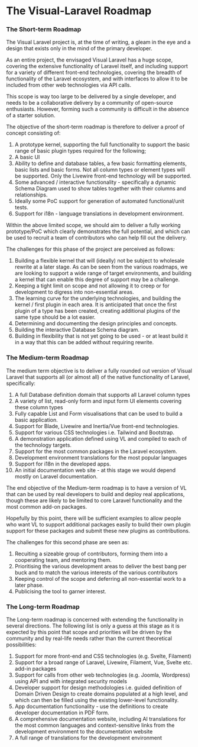 # The Visual-Laravel Roadmap

### The Short-term Roadmap

The Visual Laravel project is, at the time of writing, a gleam in the eye and a design that exists only in the mind of the primary developer.

As an entire project, the envisaged Visual Laravel has a huge scope, 
covering the extensive functionality of Laravel itself,
and including support for a variety of different front-end technologies,
covering the breadth of functionality of the Laravel ecosystem,
and with interfaces to allow it to be included from other web technologies 
via API calls.

This scope is way too large to be delivered by a single developer, 
and needs to be a collaborative delivery by a community of open-source enthusiasts.
However, forming such a community is difficult in the absence of a starter solution.

The objective of the short-term roadmap is therefore to deliver a proof of concept
consisting of:

1. A prototype kernel, supporting the full functionality to support
   the basic range of basic plugin types required for the following; 
2. A basic UI
3. Ability to define and database tables, a few basic formatting elements, basic lists and basic forms.
   Not all column types or element types will be supported.
   Only the Livewire front-end technology will be supported.
4. Some advanced / interactive functionality - specifically a dynamic Schema Diagram used to show tables together with their columns and relationships.
5. Ideally some PoC support for generation of automated functional/unit tests.
6. Support for i18n - language translations in development environment.

Within the above limited scope, we should aim to deliver a fully working prototype/PoC which clearly demonstrates the full potential, 
and which can be used to recruit a team of contributors who can help fill out the delivery.

The challenges for this phase of the project are perceived as follows:

1. Building a flexible kernel that will (ideally) not be subject to wholesale rewrite at a later stage.
   As can be seen from the various roadmaps, we are looking to support a wide range of target environments,
   and building a kernel that can enable this degree of support may be a challenge.
2. Keeping a tight limit on scope and not allowing it to creep or for development to digress into non-essential areas.
3. The learning curve for the underlying technologies, and building the kernel / first plugin in each area.
   It is anticipated that once the first plugin of a type has been created,
   creating additional plugins of the same type should be a lot easier.
4. Determining and documenting the design principles and concepts.
5. Building the interactive Database Schema diagram.
6. Building in flexibility that is not yet going to be used - or at least build it in a way that this can be added without requiring rewrite.


### The Medium-term Roadmap

The medium term objective is to deliver a fully rounded out version of Visual Laravel that supports all
(or almost all) of the native functionality of Laravel, specifically:

1. A full Database definition domain that supports all Laravel column types
2. A variety of list, read-only form and input form UI elements covering these column types
3. Fully capable List and Form visualisations that can be used to build a basic application.
4. Support for Blade, Livewire and Inertia/Vue front-end technologies.
5. Support for various CSS technologies i.e. Tailwind and Bootstrap.
6. A demonstration application defined using VL and compiled to each of the technology targets.
7. Support for the most common packages in the Laravel ecosystem.
8. Development environment translations for the most popular languages
9. Support for i18n in the developed apps.
10. An initial documentation web site - at this stage we would depend mostly on Laravel documentation.

The end objective of the Medium-term roadmap is to have a version of VL that can be used by real developers to build and deploy real applications,
though these are likely to be limited to core Laravel functionality and the most common add-on packages.

Hopefully by this point, there will be sufficient examples to allow people who want VL to support additional packages
easily to build their own plugin support for these packages and submit these new plugins as contributions.

The challenges for this second phase are seen as:

1. Recuiting a sizeable group of contributors, forming them into a cooperating team, and mentoring them.
2. Prioritising the various development areas to deliver the best bang per buck and to match the various interests of the various contributors
3. Keeping control of the scope and deferring all non-essential work to a later phase.
4. Publicising the tool to garner interest.

### The Long-term Roadmap

The Long-term roadmap is concerned with extending the functionality in several directions. 
The following list is only a guess at this stage as it is expected by this point that 
scope and priorities will be driven by the community and by real-life needs rather than
the current theoretical possibilities:

1. Support for more front-end and CSS technologies (e.g. Svelte, Filament)
2. Support for a broad range of Laravel, Livewire, Filament, Vue, Svelte etc. add-in packages
3. Support for calls from other web technologies (e.g. Joomla, Wordpress) using API and with integrated security models
4. Developer support for design methodologies
   i.e. guided definition of Domain Driven Design to create domains populated at a high level,
   and which can then be filled using the existing lower-level functionality.
5. App documentation functionality - use the definitions to create developer documentation in PDF form.
6. A comprehensive documentation website, including AI translations for the most common languages
   and context-sensitive links from the development environment to the documentation website 
7. A full range of translations for the development environment
